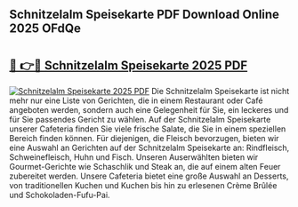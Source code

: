## Schnitzelalm Speisekarte PDF Download Online 2025 OFdQe

# <h2><a href="http://gc6d19.nevu.top/?p=Schnitzelalm+Speisekarte">🔗 👉🔴 Schnitzelalm Speisekarte 2025 PDF</a></h2>

[![Schnitzelalm Speisekarte 2025 PDF](https://i.imgur.com/dBaPXMq.png)](http://gc6d19.nevu.top/?p=Schnitzelalm+Speisekarte)
Die Schnitzelalm Speisekarte ist nicht mehr nur eine Liste von Gerichten, die in einem Restaurant oder Café angeboten werden, sondern auch eine Gelegenheit für Sie, ein leckeres und für Sie passendes Gericht zu wählen. Auf der Schnitzelalm Speisekarte unserer Cafeteria finden Sie viele frische Salate, die Sie in einem speziellen Bereich finden können. Für diejenigen, die Fleisch bevorzugen, bieten wir eine Auswahl an Gerichten auf der Schnitzelalm Speisekarte an: Rindfleisch, Schweinefleisch, Huhn und Fisch. Unseren Auserwählten bieten wir Gourmet-Gerichte wie Schaschlik und Steak an, die auf einem alten Feuer zubereitet werden. Unsere Cafeteria bietet eine große Auswahl an Desserts, von traditionellen Kuchen und Kuchen bis hin zu erlesenen Crème Brûlée und Schokoladen-Fufu-Pai.

